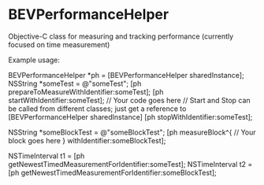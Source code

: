 BEVPerformanceHelper
====================

Objective-C class for measuring and tracking performance (currently focused on time measurement)

Example usage:

BEVPerformanceHelper *ph = [BEVPerformanceHelper sharedInstance];
NSString *someTest = @"someTest";
[ph prepareToMeasureWithIdentifier:someTest];
[ph startWithIdentifier:someTest];
// Your code goes here
// Start and Stop can be called from different classes; just get a reference to [BEVPerformanceHelper sharedInstance]
[ph stopWithIdentifier:someTest];

NSString *someBlockTest = @"someBlockTest";
[ph measureBlock^{
    // Your block goes here
} withIdentifier:someBlockTest];

NSTimeInterval t1 = [ph getNewestTimedMeasurementForIdentifier:someTest];
NSTimeInterval t2 = [ph getNewestTimedMeasurementForIdentifier:someBlockTest];
